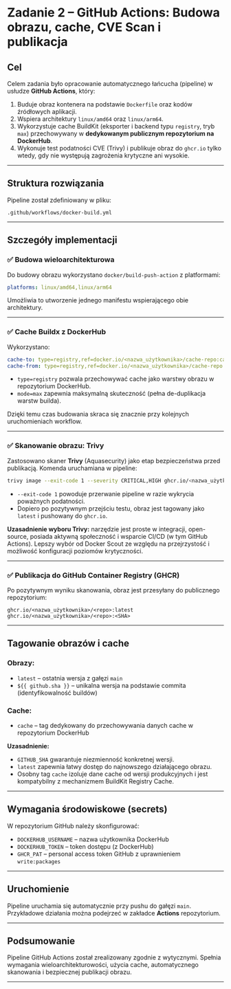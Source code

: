 # Zadanie 2 – GitHub Actions: Budowa obrazu, cache, CVE Scan i publikacja

## Cel

Celem zadania było opracowanie automatycznego łańcucha (pipeline) w usłudze **GitHub Actions**, który:

1. Buduje obraz kontenera na podstawie `Dockerfile` oraz kodów źródłowych aplikacji.
2. Wspiera architektury `linux/amd64` oraz `linux/arm64`.
3. Wykorzystuje cache BuildKit (eksporter i backend typu `registry`, tryb `max`) przechowywany w **dedykowanym publicznym repozytorium na DockerHub**.
4. Wykonuje test podatności CVE (Trivy) i publikuje obraz do `ghcr.io` tylko wtedy, gdy nie występują zagrożenia krytyczne ani wysokie.

---

## Struktura rozwiązania

Pipeline został zdefiniowany w pliku:

```
.github/workflows/docker-build.yml
```

---

## Szczegóły implementacji

### ✅ Budowa wieloarchitekturowa

Do budowy obrazu wykorzystano `docker/build-push-action` z platformami:

```yaml
platforms: linux/amd64,linux/arm64
```

Umożliwia to utworzenie jednego manifestu wspierającego obie architektury.

---

### ✅ Cache Buildx z DockerHub

Wykorzystano:

```yaml
cache-to: type=registry,ref=docker.io/<nazwa_użytkownika>/cache-repo:cache,mode=max
cache-from: type=registry,ref=docker.io/<nazwa_użytkownika>/cache-repo:cache
```

* `type=registry` pozwala przechowywać cache jako warstwy obrazu w repozytorium DockerHub.
* `mode=max` zapewnia maksymalną skuteczność (pełna de-duplikacja warstw builda).

Dzięki temu czas budowania skraca się znacznie przy kolejnych uruchomieniach workflow.

---

### ✅ Skanowanie obrazu: Trivy

Zastosowano skaner **Trivy** (Aquasecurity) jako etap bezpieczeństwa przed publikacją. Komenda uruchamiana w pipeline:

```bash
trivy image --exit-code 1 --severity CRITICAL,HIGH ghcr.io/<nazwa_użytkownika>/<repo>:temp
```

* `--exit-code 1` powoduje przerwanie pipeline w razie wykrycia poważnych podatności.
* Dopiero po pozytywnym przejściu testu, obraz jest tagowany jako `latest` i pushowany do `ghcr.io`.

**Uzasadnienie wyboru Trivy:** narzędzie jest proste w integracji, open-source, posiada aktywną społeczność i wsparcie CI/CD (w tym GitHub Actions). Lepszy wybór od Docker Scout ze względu na przejrzystość i możliwość konfiguracji poziomów krytyczności.


---

### ✅ Publikacja do GitHub Container Registry (GHCR)

Po pozytywnym wyniku skanowania, obraz jest przesyłany do publicznego repozytorium:

```
ghcr.io/<nazwa_użytkownika>/<repo>:latest
ghcr.io/<nazwa_użytkownika>/<repo>:<SHA>
```

---

## Tagowanie obrazów i cache

### Obrazy:

* `latest` – ostatnia wersja z gałęzi `main`
* `${{ github.sha }}` – unikalna wersja na podstawie commita (identyfikowalność buildów)

### Cache:

* `cache` – tag dedykowany do przechowywania danych cache w repozytorium DockerHub

**Uzasadnienie:**

* `GITHUB_SHA` gwarantuje niezmienność konkretnej wersji.
* `latest` zapewnia łatwy dostęp do najnowszego działającego obrazu.
* Osobny tag `cache` izoluje dane cache od wersji produkcyjnych i jest kompatybilny z mechanizmem BuildKit Registry Cache.


---

## Wymagania środowiskowe (secrets)

W repozytorium GitHub należy skonfigurować:

* `DOCKERHUB_USERNAME` – nazwa użytkownika DockerHub
* `DOCKERHUB_TOKEN` – token dostępu (z DockerHub)
* `GHCR_PAT` – personal access token GitHub z uprawnieniem `write:packages`

---

## Uruchomienie

Pipeline uruchamia się automatycznie przy pushu do gałęzi `main`.
Przykładowe działania można podejrzeć w zakładce **Actions** repozytorium.

---

## Podsumowanie

Pipeline GitHub Actions został zrealizowany zgodnie z wytycznymi.
Spełnia wymagania wieloarchitekturowości, użycia cache, automatycznego skanowania i bezpiecznej publikacji obrazu.

---
